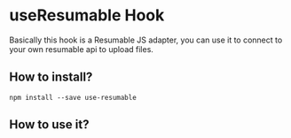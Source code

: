 # useResumable Hook

Basically this hook is a Resumable JS adapter, you can use it to connect to your own resumable api to upload files.

## How to install?

    npm install --save use-resumable

## How to use it?

